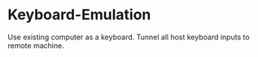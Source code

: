 # Keyboard-Emulation
Use existing computer as a keyboard. Tunnel all host keyboard inputs to remote machine.
